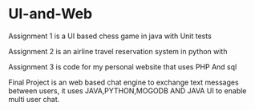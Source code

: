 # UI-and-Web
Assignment 1 is a UI based chess game in java with Unit tests

Assignment 2 is an airline travel reservation system in python with 

Assignment 3 is code for my personal website that uses PHP And sql 

Final Project is an web based chat engine to exchange text messages between users, it uses JAVA,PYTHON,MOGODB 
AND JAVA UI to enable multi user chat.
